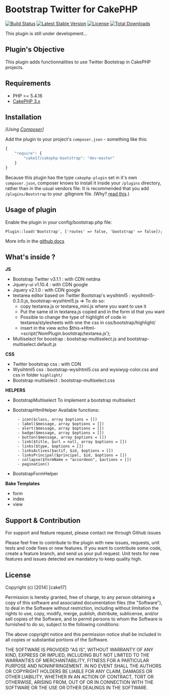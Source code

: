 Bootstrap Twitter for CakePHP
=============================

[![Build Status](https://api.travis-ci.org/cake17/cakephp-bootstrap.png?branch=master)](https://travis-ci.org/cake17/cakephp-bootstrap)
[![Latest Stable Version](https://poser.pugx.org/cake17/cakephp-bootstrap/v/stable.png)](https://packagist.org/packages/cake17/cakephp-bootstrap)
[![License](https://poser.pugx.org/cake17/cakephp-bootstrap/license.png)](https://packagist.org/packages/cake17/cakephp-bootstrap)
[![Total Downloads](https://poser.pugx.org/cake17/cakephp-bootstrap/d/total.png)](https://packagist.org/packages/cake17/cakephp-bootstrap)

This plugin is still under development...

## Plugin's Objective ##

This plugin adds functionnalities to use Twitter Bootstrap in CakePHP projects.

## Requirements ##

- PHP >= 5.4.16
- [CakePHP 3.x](http://book.cakephp.org/3.0/en/index.html)

## Installation ##

_[Using [Composer](http://getcomposer.org/)]_

Add the plugin to your project's `composer.json` - something like this:

```javascript
{
    "require": {
        "cake17/cakephp-bootstrap": "dev-master"
    }
}
```

Because this plugin has the type `cakephp-plugin` set in it's own `composer.json`, composer knows to install it inside your `/plugins` directory, rather than in the usual vendors file. It is recommended that you add `/plugins/Bootstrap` to your .gitignore file. (Why? [read this](http://getcomposer.org/doc/faqs/should-i-commit-the-dependencies-in-my-vendor-directory.md).)

## Usage of plugin ##

Enable the plugin in your config/bootstrap.php file:

    Plugin::load('Bootstrap', ['routes' => false, 'bootstrap' => false]);

More info in the [github docs](http://cake17.github.io/cakephp-bootstrap)

## What's inside ? ##

**JS**

- Bootstrap Twitter v3.1.1 : with CDN netdna
- Jquery-ui v1.10.4 : with CDN google
- Jquery v2.1.0 : with CDN google
- textarea editor based on Twitter Bootstrap's wysihtml5 : wysihtml5-0.3.0.js, bootstrap-wysihtml5.js
=> To do so:
    - copy textarea.js or textarea_mini.js where you want to use it
    - Put the same id in textarea.js copied and in the form id that you want
    - Possible to change the type of highlight of code in textarea/stylesheets with one the css in css/bootstrap/highlight/
    - insert in the view echo $this->Html->script('NomPlugin.bootstrap/textarea.js');
- Multiselect for boostrap : bootstrap-multiselect.js and bootstrap-multiselect.default.js

**CSS**

- Twitter bootstrap css : with CDN
- Wysihtml5 css : bootstrap-wysihtml5.css and wysiwyg-color.css and css in folder `highlight/`
- Bootstrap multiselect : bootstrap-multiselect.css

**HELPERS**

- BootstrapMultiselect
  To implement a bootstrap multiselect

- BootstrapHtmlHelper
  Available functions:

        - icon($class, array $options = [])
        - label($message, array $options = [])
        - alert($message, array $options = [])
        - badge($message, array $options = [])
        - button($message, array $options = [])
        - link($title, $url = null, array $options = [])
        - links($type, $options = [])
        - linksActives($actif, $id, $options = [])
        - linksPrincipal($principal, $id, $options = [])
        - collapse($formName = "accordeon", $actions = [])
        - pagination()

- BootstrapFormHelper

**Bake Templates**

- form
- index
- view

## Support & Contribution ##

For support and feature request, please contact me through Github issues

Please feel free to contribute to the plugin with new issues, requests, unit tests and code fixes or new features. If you want to contribute some code,
create a feature branch, and send us your pull request.
Unit tests for new features and issues detected are mandatory to keep quality high.

## License ##

Copyright (c) [2014] [cake17]

Permission is hereby granted, free of charge, to any person obtaining a copy of this software and associated documentation files (the "Software"), to deal in the Software without restriction, including without limitation the rights to use, copy, modify, merge, publish, distribute, sublicense, and/or sell copies of the Software, and to permit persons to whom the Software is furnished to do so, subject to the following conditions:

The above copyright notice and this permission notice shall be included in all copies or substantial portions of the Software.

THE SOFTWARE IS PROVIDED "AS IS", WITHOUT WARRANTY OF ANY KIND, EXPRESS OR IMPLIED, INCLUDING BUT NOT LIMITED TO THE WARRANTIES OF MERCHANTABILITY, FITNESS FOR A PARTICULAR PURPOSE AND NONINFRINGEMENT. IN NO EVENT SHALL THE AUTHORS OR COPYRIGHT HOLDERS BE LIABLE FOR ANY CLAIM, DAMAGES OR OTHER LIABILITY, WHETHER IN AN ACTION OF CONTRACT, TORT OR OTHERWISE, ARISING FROM, OUT OF OR IN CONNECTION WITH THE SOFTWARE OR THE USE OR OTHER DEALINGS IN THE SOFTWARE.
